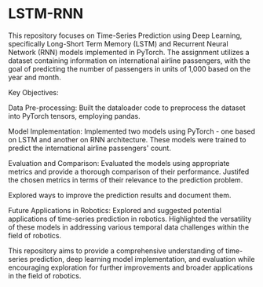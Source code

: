 # LSTM-RNN

This repository focuses on Time-Series Prediction using Deep Learning, specifically Long-Short Term Memory (LSTM) and Recurrent Neural Network (RNN) models implemented in PyTorch. The assignment utilizes a dataset containing information on international airline passengers, with the goal of predicting the number of passengers in units of 1,000 based on the year and month.

Key Objectives:

Data Pre-processing:
Built the dataloader code to preprocess the dataset into PyTorch tensors, employing pandas.

Model Implementation:
Implemented two models using PyTorch - one based on LSTM and another on RNN architecture. These models were trained to predict the international airline passengers' count.

Evaluation and Comparison:
Evaluated the models using appropriate metrics and provide a thorough comparison of their performance. Justifed the chosen metrics in terms of their relevance to the prediction problem.

Explored ways to improve the prediction results and document them.

Future Applications in Robotics:
Explored and suggested potential applications of time-series prediction in robotics. Highlighted the versatility of these models in addressing various temporal data challenges within the field of robotics.

This repository aims to provide a comprehensive understanding of time-series prediction, deep learning model implementation, and evaluation while encouraging exploration for further improvements and broader applications in the field of robotics.
